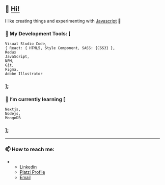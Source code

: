 
## 👋 [Hi!](https://github.com/Alonso-Pablo "What's Up!")

I like creating things and experimenting with [Javascript](https://github.com/Alonso-Pablo/game-of-life "Conway's Game of Life!") 💛

### 🌲 My Development Tools: [
	Visual Studio Code,
	{ React: { HTML5, Style Component, SASS: {CSS3} },
	Redux
	JavaScript,
	NPM,
	Git,
	Figma,
	Adobe Illustrator
### ];

### 🌱 I’m currently learning [
	Nextjs,
	Nodejs,
	MongoDB
### ];

------------

### 📫 How to reach me:
-
	- [Linkedin](https://www.linkedin.com/in/pablo-nicol%C3%A1s-alonso-884510211/ "My linkedin profile")
	- [Platzi Profile](https://platzi.com/p/Alonso-Pablo/ "My Platzi profile")
	- [Email](mailto:someone@yoursite.com "Send me an email")
	
<!---
------------
- Repository:
- 0001 - Work in Progress
- E523 - Clone
- 7E57 - Test
- F11E - Files


Alonso-Pablo/Alonso-Pablo is a ✨ special ✨ repository because its `README.md` (this file) appears on your GitHub profile.
You can click the Preview link to take a look at your changes.
--->
